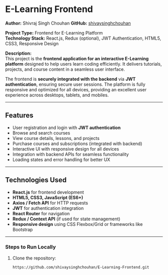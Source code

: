 # E-Learning Frontend

**Author:** Shivraj Singh Chouhan 
**GitHub:** [shivaysinghchouhan](https://github.com/shivaysinghchouhan/E-Learning-Frontend.git) 

**Project Type:** Frontend for E-Learning Platform  
**Technology Stack:** React.js, Redux (optional), JWT Authentication, HTML5, CSS3, Responsive Design  

**Description:**  
This project is the **frontend application for an interactive E-Learning platform** designed to help users learn coding efficiently. It delivers tutorials, projects, and course content in a seamless user interface.  

The frontend is **securely integrated with the backend** via **JWT authentication**, ensuring secure user sessions. The platform is fully responsive and optimized for all devices, providing an excellent user experience across desktops, tablets, and mobiles.  

---

## Features
- User registration and login with **JWT authentication**  
- Browse and search courses  
- View course details, lessons, and projects  
- Purchase courses and subscriptions (integrated with backend)  
- Interactive UI with responsive design for all devices  
- Integration with backend APIs for seamless functionality  
- Loading states and error handling for better UX  

---

## Technologies Used
- **React.js** for frontend development  
- **HTML5, CSS3, JavaScript (ES6+)**  
- **Axios / Fetch API** for HTTP requests  
- **JWT** for authentication integration  
- **React Router** for navigation  
- **Redux / Context API** (if used for state management)  
- **Responsive design** using CSS Flexbox/Grid or frameworks like Bootstrap  

---

### Steps to Run Locally
1. Clone the repository:
   ```bash
   https://github.com/shivaysinghchouhan/E-Learning-Frontend.git

